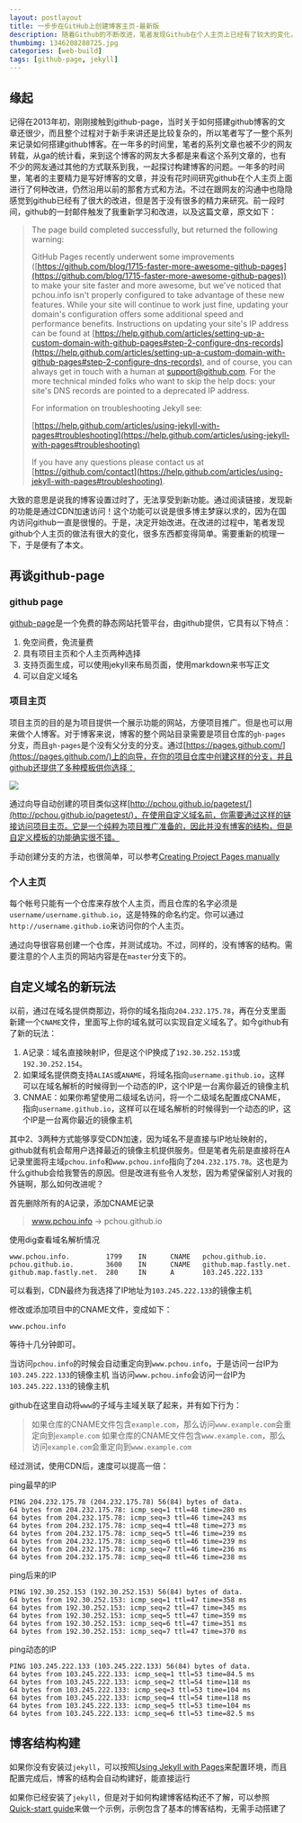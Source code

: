 ```yaml
---
layout: postlayout
title: 一步步在GitHub上创建博客主页-最新版
description: 随着Github的不断改进，笔者发现Github在个人主页上已经有了较大的变化，原先的系列文章在某些方面已经有些不合时宜了。有必要重新整理一下思路
thumbimg: 1346208288725.jpg
categories: [web-build]
tags: [github-page, jekyll]
---
```


## 缘起 ##

记得在2013年初，刚刚接触到github-page，当时关于如何搭建github博客的文章还很少，而且整个过程对于新手来讲还是比较复杂的，所以笔者写了一整个系列来记录如何搭建github博客。在一年多的时间里，笔者的系列文章也被不少的网友转载，从ga的统计看，来到这个博客的网友大多都是来看这个系列文章的，也有不少的网友通过其他的方式联系到我，一起探讨构建博客的问题。一年多的时间里，笔者的主要精力是写好博客的文章，并没有花时间研究github在个人主页上面进行了何种改进，仍然沿用以前的那套方式和方法。不过在跟网友的沟通中也隐隐感觉到github已经有了很大的改进，但是苦于没有很多的精力来研究。前一段时间，github的一封邮件触发了我重新学习和改进，以及这篇文章，原文如下：

> The page build completed successfully, but returned the following warning:
> 
> GitHub Pages recently underwent some improvements ([https://github.com/blog/1715-faster-more-awesome-github-pages](https://github.com/blog/1715-faster-more-awesome-github-pages)) to make your site faster and more awesome, but we've noticed that pchou.info isn't properly configured to take advantage of these new features. While your site will continue to work just fine, updating your domain's configuration offers some additional speed and performance benefits. Instructions on updating your site's IP address can be found at [https://help.github.com/articles/setting-up-a-custom-domain-with-github-pages#step-2-configure-dns-records](https://help.github.com/articles/setting-up-a-custom-domain-with-github-pages#step-2-configure-dns-records), and of course, you can always get in touch with a human at support@github.com. For the more technical minded folks who want to skip the help docs: your site's DNS records are pointed to a deprecated IP address. 
> 
> For information on troubleshooting Jekyll see:
> 
>   [https://help.github.com/articles/using-jekyll-with-pages#troubleshooting](https://help.github.com/articles/using-jekyll-with-pages#troubleshooting)
> 
> If you have any questions please contact us at [https://github.com/contact](https://help.github.com/articles/using-jekyll-with-pages#troubleshooting).

大致的意思是说我的博客设置过时了，无法享受到新功能。通过阅读链接，发现新的功能是通过CDN加速访问！这个功能可以说是很多博主梦寐以求的，因为在国内访问github一直是很慢的。于是，决定开始改进。在改进的过程中，笔者发现github个人主页的做法有很大的变化，很多东西都变得简单。需要重新的梳理一下，于是便有了本文。


## 再谈github-page ##

### github page ###

[github-page](https://pages.github.com/)是一个免费的静态网站托管平台，由github提供，它具有以下特点：

1. 免空间费，免流量费
2. 具有项目主页和个人主页两种选择
3. 支持页面生成，可以使用jekyll来布局页面，使用markdown来书写正文
4. 可以自定义域名


### 项目主页 ###

项目主页的目的是为项目提供一个展示功能的网站，方便项目推广。但是也可以用来做个人博客。对于博客来说，博客的整个网站目录需要是项目仓库的`gh-pages`分支，而且`gh-pages`是个没有父分支的分支。通过[https://pages.github.com/](https://pages.github.com/)上的向导，在你的项目仓库中创建这样的分支，并且github还提供了多种模板供你选择：

![](https://pages.github.com/images/choose-layout@2x.png)

通过向导自动创建的项目类似这样[http://pchou.github.io/pagetest/](http://pchou.github.io/pagetest/)，在使用自定义域名前，你需要通过这样的链接访问项目主页。它是一个纯粹为项目推广准备的，因此并没有博客的结构，但是自定义模板的功能确实很不错。

手动创建分支的方法，也很简单，可以参考[Creating Project Pages manually](https://help.github.com/articles/creating-project-pages-manually)

### 个人主页 ###

每个帐号只能有一个仓库来存放个人主页，而且仓库的名字必须是`username/username.github.io`，这是特殊的命名约定。你可以通过`http://username.github.io`来访问你的个人主页。

通过向导很容易创建一个仓库，并测试成功。不过，同样的，没有博客的结构。需要注意的个人主页的网站内容是在`master`分支下的。


## 自定义域名的新玩法 ##

以前，通过在域名提供商那边，将你的域名指向`204.232.175.78`，再在分支里面新建一个`CNAME`文件，里面写上你的域名就可以实现自定义域名了。如今github有了新的玩法：

1. A记录：域名直接映射IP，但是这个IP换成了`192.30.252.153`或`192.30.252.154`。
2. 如果域名提供商支持`ALIAS`或`ANAME`，将域名指向`username.github.io`，这样可以在域名解析的时候得到一个动态的IP，这个IP是一台离你最近的镜像主机
3. CNMAE：如果你希望使用二级域名访问，将一个二级域名配置成CNAME，指向`username.github.io`，这样可以在域名解析的时候得到一个动态的IP，这个IP是一台离你最近的镜像主机

其中2、3两种方式能够享受CDN加速，因为域名不是直接与IP地址映射的，github就有机会帮用户选择最近的镜像主机提供服务。但是笔者先前是直接将在A记录里面将主域`pchou.info`和`www.pchou.info`指向了`204.232.175.78`。这也是为什么github会给我警告的原因。但是改进有些令人发愁，因为希望保留别人对我的外链啊，那么如何改进呢？

首先删除所有的A记录，添加CNAME记录

> www.pchou.info -> pchou.github.io

使用dig查看域名解析情况

	www.pchou.info.         1799    IN      CNAME   pchou.github.io.
	pchou.github.io.        3600    IN      CNAME   github.map.fastly.net.
	github.map.fastly.net.  280     IN      A       103.245.222.133

可以看到，CDN最终为我选择了IP地址为`103.245.222.133`的镜像主机

修改或添加项目中的CNAME文件，变成如下：

	www.pchou.info

等待十几分钟即可。

当访问`pchou.info`的时候会自动重定向到`www.pchou.info`，于是访问一台IP为`103.245.222.133`的镜像主机
当访问`www.pchou.info`会访问一台IP为`103.245.222.133`的镜像主机

github在这里自动将`www`的子域与主域关联了起来，并有如下行为：

> 如果仓库的CNAME文件包含`example.com`，那么访问`www.example.com`会重定向到`example.com`
> 如果仓库的CNAME文件包含`www.example.com`，那么访问`example.com`会重定向到`www.example.com`


经过测试，使用CDN后，速度可以提高一倍：

ping最早的IP

	PING 204.232.175.78 (204.232.175.78) 56(84) bytes of data.
	64 bytes from 204.232.175.78: icmp_seq=1 ttl=48 time=280 ms
	64 bytes from 204.232.175.78: icmp_seq=3 ttl=46 time=243 ms
	64 bytes from 204.232.175.78: icmp_seq=4 ttl=48 time=273 ms
	64 bytes from 204.232.175.78: icmp_seq=5 ttl=46 time=239 ms
	64 bytes from 204.232.175.78: icmp_seq=6 ttl=46 time=239 ms
	64 bytes from 204.232.175.78: icmp_seq=7 ttl=46 time=236 ms
	64 bytes from 204.232.175.78: icmp_seq=8 ttl=46 time=238 ms

ping后来的IP

	PING 192.30.252.153 (192.30.252.153) 56(84) bytes of data.
	64 bytes from 192.30.252.153: icmp_seq=1 ttl=47 time=358 ms
	64 bytes from 192.30.252.153: icmp_seq=2 ttl=47 time=345 ms
	64 bytes from 192.30.252.153: icmp_seq=5 ttl=47 time=359 ms
	64 bytes from 192.30.252.153: icmp_seq=6 ttl=47 time=351 ms
	64 bytes from 192.30.252.153: icmp_seq=7 ttl=47 time=370 ms

ping动态的IP

	PING 103.245.222.133 (103.245.222.133) 56(84) bytes of data.
	64 bytes from 103.245.222.133: icmp_seq=1 ttl=53 time=84.5 ms
	64 bytes from 103.245.222.133: icmp_seq=2 ttl=54 time=118 ms
	64 bytes from 103.245.222.133: icmp_seq=3 ttl=53 time=104 ms
	64 bytes from 103.245.222.133: icmp_seq=4 ttl=54 time=118 ms
	64 bytes from 103.245.222.133: icmp_seq=5 ttl=53 time=104 ms
	64 bytes from 103.245.222.133: icmp_seq=6 ttl=53 time=82.5 ms


## 博客结构构建 ##

如果你没有安装过`jekyll`，可以按照[Using Jekyll with Pages](https://help.github.com/articles/using-jekyll-with-pages)来配置环境，而且配置完成后，博客的结构会自动构建好，能直接运行

如果你已经安装了`jekyll`，但是对于如何构建博客结构还不了解，可以参照[Quick-start guide](http://jekyllrb.com/docs/quickstart/)来做一个示例，示例包含了基本的博客结构，无需手动搭建了

